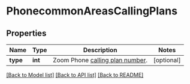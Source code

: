 # PhonecommonAreasCallingPlans

## Properties
Name | Type | Description | Notes
------------ | ------------- | ------------- | -------------
**type** | **int** | Zoom Phone [calling plan number](https://marketplace.zoom.us/docs/api-reference/other-references/plans#zoom-phone-calling-plans). | [optional] 

[[Back to Model list]](../README.md#documentation-for-models) [[Back to API list]](../README.md#documentation-for-api-endpoints) [[Back to README]](../README.md)

